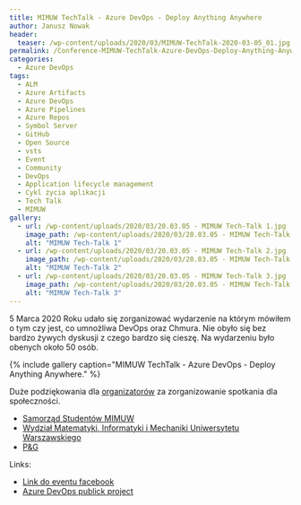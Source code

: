 ```yaml
---
title: MIMUW TechTalk - Azure DevOps - Deploy Anything Anywhere
author: Janusz Nowak
header:
  teaser: /wp-content/uploads/2020/03/MIMUW-TechTalk-2020-03-05_01.jpg
permalink: /Conference-MIMUW-TechTalk-Azure-DevOps-Deploy-Anything-Anywhere/
categories:
  - Azure DevOps
tags:
  - ALM
  - Azure Artifacts
  - Azure DevOps
  - Azure Pipelines
  - Azure Repos
  - Symbol Server
  - GitHub
  - Open Source
  - vsts
  - Event
  - Community
  - DevOps
  - Application lifecycle management
  - Cykl życia aplikacji
  - Tech Talk
  - MIMUW
gallery:
  - url: /wp-content/uploads/2020/03/20.03.05 - MIMUW Tech-Talk 1.jpg
    image_path: /wp-content/uploads/2020/03/20.03.05 - MIMUW Tech-Talk 1.jpg
    alt: "MIMUW Tech-Talk 1"
  - url: /wp-content/uploads/2020/03/20.03.05 - MIMUW Tech-Talk 2.jpg
    image_path: /wp-content/uploads/2020/03/20.03.05 - MIMUW Tech-Talk 2.jpg
    alt: "MIMUW Tech-Talk 2"
  - url: /wp-content/uploads/2020/03/20.03.05 - MIMUW Tech-Talk 3.jpg
    image_path: /wp-content/uploads/2020/03/20.03.05 - MIMUW Tech-Talk 3.jpg
    alt: "MIMUW Tech-Talk 3"
---
```


5 Marca 2020 Roku udało się zorganizować wydarzenie na którym mówiłem o tym czy jest, co umnożliwa DevOps oraz Chmura. Nie obyło się bez bardzo żywych dyskusji z czego bardzo się cieszę. Na wydarzeniu było obenych około 50 osób.

{% include gallery caption="MIMUW TechTalk - Azure DevOps - Deploy Anything Anywhere." %}

Duże podziękowania dla [organizatorów](https://www.facebook.com/mimuw) za zorganizowanie spotkania dla społeczności.

- [Samorząd Studentów MIMUW](https://www.facebook.com/mimuw)
- [Wydział Matematyki, Informatyki i Mechaniki Uniwersytetu Warszawskiego](https://www.mimuw.edu.pl/)
- [P&G](https://pg.com)

Links:

- [Link do eventu facebook](https://www.facebook.com/events/182347739713115/)
- [Azure DevOps publick project](https://dev.azure.com/jn260223/)
